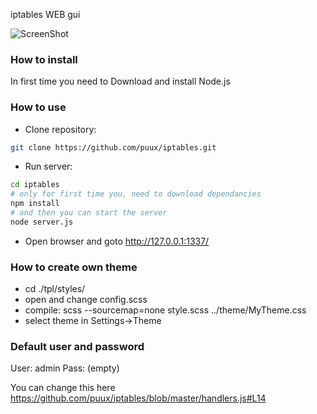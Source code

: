 iptables WEB gui

![ScreenShot](http://i.mcgl.ru/RGGJv4MAvA)

### How to install ###

In first time you need to Download and install Node.js

### How to use ###

* Clone repository:
```bash
git clone https://github.com/puux/iptables.git
```
* Run server:
```bash
cd iptables
# only for first time you, need to download dependancies
npm install
# and then you can start the server
node server.js
```
* Open browser and goto http://127.0.0.1:1337/

### How to create own theme ###

* cd ./tpl/styles/
* open and change config.scss
* compile: scss --sourcemap=none style.scss ../theme/MyTheme.css
* select theme in Settings->Theme

### Default user and password ###

User: admin
Pass: (empty)

You can change this here https://github.com/puux/iptables/blob/master/handlers.js#L14

